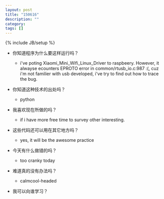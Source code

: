 ```yaml
---
layout: post
title: "150616"
description: ""
category: 
tags: []
---
```

{% include JB/setup %}

* 你知道程序为什么要这样运行吗？
  * i've poting Xiaomi_Mini_Wifi_Linux_Driver to raspbeery. However, it alwayse ecounters
  EPROTO error in common/rtusb_io.c:987 :(, cuz i'm not familier with usb developed, i've try to find out how to trace the bug.
    
* 你知道这种技术的出处吗？
  * python

* 我喜欢现在所做的吗？
  * if i have more free time to survey other interesting.

* 这些代码还可以用在其它地方吗？
  * yes, it will be the awesome practice

* 今天有什么做错的吗？
  * too cranky today

* 难道真的没有办法吗？
  * calmcool-headed 

* 我可以向谁学习？
 
